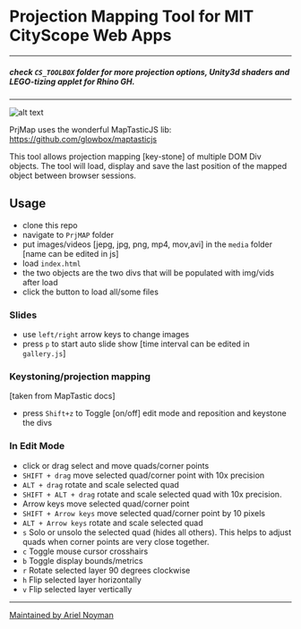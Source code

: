 # Projection Mapping Tool for MIT CityScope Web Apps 
____
##### check `CS_TOOLBOX` folder for more projection options, Unity3d shaders and LEGO-tizing applet for Rhino GH.

____
![alt text](/prjmap.gif "demo")


PrjMap uses the wonderful MapTasticJS lib: https://github.com/glowbox/maptasticjs

This tool allows projection mapping [key-stone] of multiple DOM Div objects. The tool will load, display and save the last position of the mapped object between browser sessions.

## Usage

- clone this repo
- navigate to ```PrjMAP``` folder 
- put images/videos [jepg, jpg, png, mp4, mov,avi] in the 
``` media ``` folder [name can be edited in js]
- load ```index.html``` 
- the two objects are the two divs that will be populated with img/vids after load
- click the button to load all/some files 

### Slides 

- use ```left/right``` arrow keys to change images 
- press ```p``` to start auto slide show [time interval can be edited in ```gallery.js```]

### Keystoning/projection mapping 

[taken from MapTastic docs]
- press ```Shift+z``` to Toggle [on/off] edit mode and reposition and keystone the divs

 ### In Edit Mode

- click or drag select and move quads/corner points
- ```SHIFT + drag``` move selected quad/corner point with 10x precision
- ```ALT + drag``` rotate and scale selected quad
- ```SHIFT + ALT + drag``` rotate and scale selected quad with 10x precision.
- Arrow keys move selected quad/corner point
- ```SHIFT + Arrow keys``` move selected quad/corner point by 10 pixels
- ```ALT + Arrow keys``` rotate and scale selected quad
- ```s``` Solo or unsolo the selected quad (hides all others). This helps to adjust quads when corner points are very close together.
- ```c``` Toggle mouse cursor crosshairs
- ```b``` Toggle display bounds/metrics
- ```r``` Rotate selected layer 90 degrees clockwise
- ```h``` Flip selected layer horizontally
- ```v``` Flip selected layer vertically


___

[Maintained by Ariel Noyman](http://arielnoyman.com)

